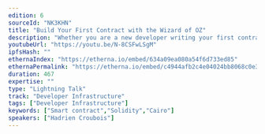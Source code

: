 ```yaml
---
edition: 6
sourceId: "NK3KHN"
title: "Build Your First Contract with the Wizard of OZ"
description: "Whether you are a new developer writing your first contract, or an advanced one starting a new project, the OpenZepplin wizard is here to help you bootstrap your smart contract contracts. Let's see how to use it, from the basic contract idea to its deployment, in under 5 minutes!"
youtubeUrl: "https://youtu.be/N-8CSFwLSgM"
ipfsHash: ""
ethernaIndex: "https://etherna.io/embed/634a09ea080a54f6d733ed85"
ethernaPermalink: "https://etherna.io/embed/c4944afb2c4e04024bb8068c0e3f7d5c008afa82ff6013d9e311fbf2fa9fc3a5"
duration: 467
expertise: ""
type: "Lightning Talk"
track: "Developer Infrastructure"
tags: ["Developer Infrastructure"]
keywords: ["Smart contract","Solidity","Cairo"]
speakers: ["Hadrien Croubois"]
---
```

